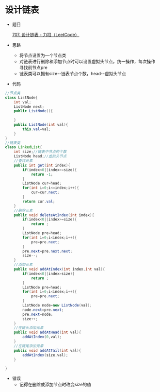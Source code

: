 # 设计链表

- 题目

  [707. 设计链表 - 力扣（LeetCode）](https://leetcode.cn/problems/design-linked-list/submissions/)
  
- 思路

  -  将节点设置为一个节点类
  -  对链表进行删除和添加节点时可以设置虚拟头节点，统一操作，每次操作寻找前节点pre
  -  链表类可以拥有size--链表节点个数，head--虚拟头节点

- 代码

```java 
//节点类
class ListNode{
    int val;
    ListNode next;
    public ListNode(){
      
    }
    public ListNode(int val){
        this.val=val;
    }
}
//链表类
class LinkedList{
    int size;//链表中节点的个数
    ListNode head;//虚拟头节点
    //查找元素
    public int get(int index){
        if(index<0||index>=size){
            return -1;
        }
        ListNode cur=head;
        for(int i=0;i<=index;i++){
            cur=cur.next;
        }
        return cur.val;
    }
    //删除元素
    public void deleteAtIndex(int index){
        if(index<0||index>=size){
            return ;
        }
        ListNode pre=head;
        for(int i=0;i<index;i++){
            pre=pre.next;
        }
        pre.next=pre.next.next;
        size--;
    }
    //添加元素
    public void addAtIndex(int index,int val){
        if(index<0||index>size){
            return ;
        }
        ListNode pre=head;
        for(int i=0;i<index;i++){
            pre=pre.next;
        }
        ListNode node=new ListNode(val);
        node.next=pre.next;
        pre.next=node;
        size++;
    }
    //在链头添加元素
    public void addAtHead(int val){
        addAtIndex(0,val);
    }
    //在链尾添加元素
    public void addAtTail(int val){
        addAtIndex(size,val);
    }
  
}
```

- 错误
  - 记得在删除或添加节点时改变size的值